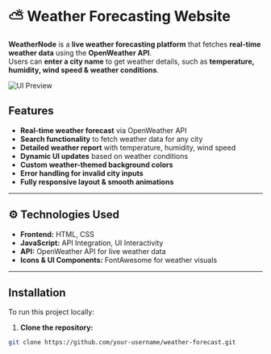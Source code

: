 # ⛅ Weather Forecasting Website

**WeatherNode** is a **live weather forecasting platform** that fetches **real-time weather data** using the **OpenWeather API**.  
Users can **enter a city name** to get weather details, such as **temperature, humidity, wind speed & weather conditions**. 

![UI Preview](https://private-user-images.githubusercontent.com/178065542/437732489-ee9d427f-d3eb-4ec7-84fe-eb36c33f763c.png?jwt=eyJhbGciOiJIUzI1NiIsInR5cCI6IkpXVCJ9.eyJpc3MiOiJnaXRodWIuY29tIiwiYXVkIjoicmF3LmdpdGh1YnVzZXJjb250ZW50LmNvbSIsImtleSI6ImtleTUiLCJleHAiOjE3NDU2Nzk4MzUsIm5iZiI6MTc0NTY3OTUzNSwicGF0aCI6Ii8xNzgwNjU1NDIvNDM3NzMyNDg5LWVlOWQ0MjdmLWQzZWItNGVjNy04NGZlLWViMzZjMzNmNzYzYy5wbmc_WC1BbXotQWxnb3JpdGhtPUFXUzQtSE1BQy1TSEEyNTYmWC1BbXotQ3JlZGVudGlhbD1BS0lBVkNPRFlMU0E1M1BRSzRaQSUyRjIwMjUwNDI2JTJGdXMtZWFzdC0xJTJGczMlMkZhd3M0X3JlcXVlc3QmWC1BbXotRGF0ZT0yMDI1MDQyNlQxNDU4NTVaJlgtQW16LUV4cGlyZXM9MzAwJlgtQW16LVNpZ25hdHVyZT0xZGM0YTU5MjJiNjc0ZmUzNGZkODI2NTZlYWVjNTk4NzllNmNlMTkzNjNlYzhlMThmN2Y5NDEwZTU4M2ZiNWM4JlgtQW16LVNpZ25lZEhlYWRlcnM9aG9zdCJ9.1LzaTElkAADt-9rGjgMEy0ejiuTQ_bFtYeWXJ_9YHLY) 


## Features  
- **Real-time weather forecast** via OpenWeather API  
- **Search functionality** to fetch weather data for any city  
- **Detailed weather report** with temperature, humidity, wind speed  
- **Dynamic UI updates** based on weather conditions  
- **Custom weather-themed background colors**  
- **Error handling for invalid city inputs**  
- **Fully responsive layout & smooth animations**  

---

## ⚙️ Technologies Used  
- **Frontend:** HTML, CSS  
- **JavaScript:** API Integration, UI Interactivity  
- **API:** OpenWeather API for live weather data  
- **Icons & UI Components:** FontAwesome for weather visuals  

---

## Installation  
To run this project locally:  
1. **Clone the repository:**  
```bash
git clone https://github.com/your-username/weather-forecast.git
